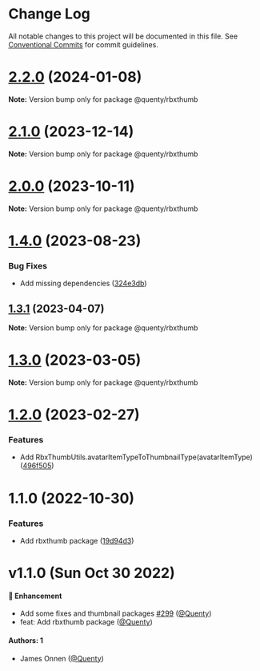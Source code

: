 # Change Log

All notable changes to this project will be documented in this file.
See [Conventional Commits](https://conventionalcommits.org) for commit guidelines.

# [2.2.0](https://github.com/Quenty/NevermoreEngine/compare/@quenty/rbxthumb@2.1.0...@quenty/rbxthumb@2.2.0) (2024-01-08)

**Note:** Version bump only for package @quenty/rbxthumb





# [2.1.0](https://github.com/Quenty/NevermoreEngine/compare/@quenty/rbxthumb@2.0.0...@quenty/rbxthumb@2.1.0) (2023-12-14)

**Note:** Version bump only for package @quenty/rbxthumb





# [2.0.0](https://github.com/Quenty/NevermoreEngine/compare/@quenty/rbxthumb@1.4.0...@quenty/rbxthumb@2.0.0) (2023-10-11)

**Note:** Version bump only for package @quenty/rbxthumb





# [1.4.0](https://github.com/Quenty/NevermoreEngine/compare/@quenty/rbxthumb@1.3.1...@quenty/rbxthumb@1.4.0) (2023-08-23)


### Bug Fixes

* Add missing dependencies ([324e3db](https://github.com/Quenty/NevermoreEngine/commit/324e3dbcd7ed260542eebe24889cbc6cd968d380))





## [1.3.1](https://github.com/Quenty/NevermoreEngine/compare/@quenty/rbxthumb@1.3.0...@quenty/rbxthumb@1.3.1) (2023-04-07)

**Note:** Version bump only for package @quenty/rbxthumb





# [1.3.0](https://github.com/Quenty/NevermoreEngine/compare/@quenty/rbxthumb@1.2.0...@quenty/rbxthumb@1.3.0) (2023-03-05)

**Note:** Version bump only for package @quenty/rbxthumb





# [1.2.0](https://github.com/Quenty/NevermoreEngine/compare/@quenty/rbxthumb@1.1.0...@quenty/rbxthumb@1.2.0) (2023-02-27)


### Features

* Add RbxThumbUtils.avatarItemTypeToThumbnailType(avatarItemType) ([496f505](https://github.com/Quenty/NevermoreEngine/commit/496f5057b35e653ff5ef47e48330490644f8d6e4))





# 1.1.0 (2022-10-30)


### Features

* Add rbxthumb package ([19d94d3](https://github.com/Quenty/NevermoreEngine/commit/19d94d36755a560ae68081138286cffc25f134b3))





# v1.1.0 (Sun Oct 30 2022)

#### 🚀 Enhancement

- Add some fixes and thumbnail packages [#299](https://github.com/Quenty/NevermoreEngine/pull/299) ([@Quenty](https://github.com/Quenty))
- feat: Add rbxthumb package ([@Quenty](https://github.com/Quenty))

#### Authors: 1

- James Onnen ([@Quenty](https://github.com/Quenty))
